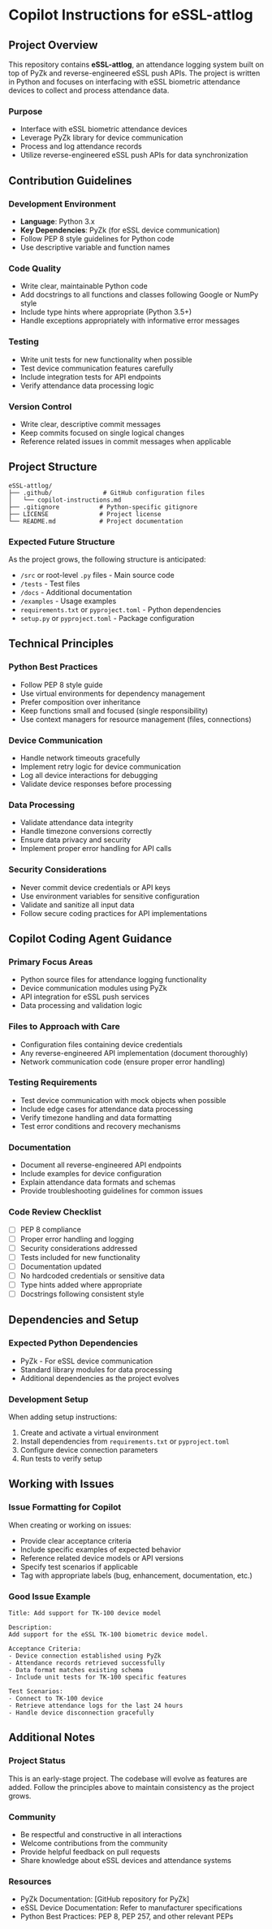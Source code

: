 # Copilot Instructions for eSSL-attlog

## Project Overview

This repository contains **eSSL-attlog**, an attendance logging system built on top of PyZk and reverse-engineered eSSL push APIs. The project is written in Python and focuses on interfacing with eSSL biometric attendance devices to collect and process attendance data.

### Purpose
- Interface with eSSL biometric attendance devices
- Leverage PyZk library for device communication
- Process and log attendance records
- Utilize reverse-engineered eSSL push APIs for data synchronization

## Contribution Guidelines

### Development Environment
- **Language**: Python 3.x
- **Key Dependencies**: PyZk (for eSSL device communication)
- Follow PEP 8 style guidelines for Python code
- Use descriptive variable and function names

### Code Quality
- Write clear, maintainable Python code
- Add docstrings to all functions and classes following Google or NumPy style
- Include type hints where appropriate (Python 3.5+)
- Handle exceptions appropriately with informative error messages

### Testing
- Write unit tests for new functionality when possible
- Test device communication features carefully
- Include integration tests for API endpoints
- Verify attendance data processing logic

### Version Control
- Write clear, descriptive commit messages
- Keep commits focused on single logical changes
- Reference related issues in commit messages when applicable

## Project Structure

```
eSSL-attlog/
├── .github/              # GitHub configuration files
│   └── copilot-instructions.md
├── .gitignore           # Python-specific gitignore
├── LICENSE              # Project license
└── README.md            # Project documentation
```

### Expected Future Structure
As the project grows, the following structure is anticipated:
- `/src` or root-level `.py` files - Main source code
- `/tests` - Test files
- `/docs` - Additional documentation
- `/examples` - Usage examples
- `requirements.txt` or `pyproject.toml` - Python dependencies
- `setup.py` or `pyproject.toml` - Package configuration

## Technical Principles

### Python Best Practices
- Follow PEP 8 style guide
- Use virtual environments for dependency management
- Prefer composition over inheritance
- Keep functions small and focused (single responsibility)
- Use context managers for resource management (files, connections)

### Device Communication
- Handle network timeouts gracefully
- Implement retry logic for device communication
- Log all device interactions for debugging
- Validate device responses before processing

### Data Processing
- Validate attendance data integrity
- Handle timezone conversions correctly
- Ensure data privacy and security
- Implement proper error handling for API calls

### Security Considerations
- Never commit device credentials or API keys
- Use environment variables for sensitive configuration
- Validate and sanitize all input data
- Follow secure coding practices for API implementations

## Copilot Coding Agent Guidance

### Primary Focus Areas
- Python source files for attendance logging functionality
- Device communication modules using PyZk
- API integration for eSSL push services
- Data processing and validation logic

### Files to Approach with Care
- Configuration files containing device credentials
- Any reverse-engineered API implementation (document thoroughly)
- Network communication code (ensure proper error handling)

### Testing Requirements
- Test device communication with mock objects when possible
- Include edge cases for attendance data processing
- Verify timezone handling and data formatting
- Test error conditions and recovery mechanisms

### Documentation
- Document all reverse-engineered API endpoints
- Include examples for device configuration
- Explain attendance data formats and schemas
- Provide troubleshooting guidelines for common issues

### Code Review Checklist
- [ ] PEP 8 compliance
- [ ] Proper error handling and logging
- [ ] Security considerations addressed
- [ ] Tests included for new functionality
- [ ] Documentation updated
- [ ] No hardcoded credentials or sensitive data
- [ ] Type hints added where appropriate
- [ ] Docstrings following consistent style

## Dependencies and Setup

### Expected Python Dependencies
- PyZk - For eSSL device communication
- Standard library modules for data processing
- Additional dependencies as the project evolves

### Development Setup
When adding setup instructions:
1. Create and activate a virtual environment
2. Install dependencies from `requirements.txt` or `pyproject.toml`
3. Configure device connection parameters
4. Run tests to verify setup

## Working with Issues

### Issue Formatting for Copilot
When creating or working on issues:
- Provide clear acceptance criteria
- Include specific examples of expected behavior
- Reference related device models or API versions
- Specify test scenarios if applicable
- Tag with appropriate labels (bug, enhancement, documentation, etc.)

### Good Issue Example
```
Title: Add support for TK-100 device model

Description:
Add support for the eSSL TK-100 biometric device model.

Acceptance Criteria:
- Device connection established using PyZk
- Attendance records retrieved successfully
- Data format matches existing schema
- Include unit tests for TK-100 specific features

Test Scenarios:
- Connect to TK-100 device
- Retrieve attendance logs for the last 24 hours
- Handle device disconnection gracefully
```

## Additional Notes

### Project Status
This is an early-stage project. The codebase will evolve as features are added. Follow the principles above to maintain consistency as the project grows.

### Community
- Be respectful and constructive in all interactions
- Welcome contributions from the community
- Provide helpful feedback on pull requests
- Share knowledge about eSSL devices and attendance systems

### Resources
- PyZk Documentation: [GitHub repository for PyZk]
- eSSL Device Documentation: Refer to manufacturer specifications
- Python Best Practices: PEP 8, PEP 257, and other relevant PEPs
